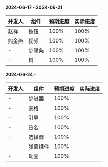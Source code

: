 #### 2024-06-17 - 2024-06-21 
|开发人	|组件	|预期进度	|实际进度	|
|---	|---	|---		|---		|
|赵祥	|按钮	|100%		|	100%	|
|熊金燕	|视频	|100%		|	100%	|
|-		|步骤条	|100%		|	100%	|
|-		|树		|100%		|	100%	|


#### 2024-06-24 - 
|开发人	|组件		|预期进度	|实际进度	|
|---	|---		|---		|---		|
|-		|步进器		|100%		|			|
|-		|表格		|100%		|			|
|-		|引导		|100%		|			|
|-		|签名		|100%		|			|
|-		|选择器		|100%		|			|
|-		|弹窗组件	|100%		|			|
|-		|动画		|100%		|			|




